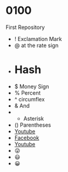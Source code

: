 # 0100
First Repository 
- ! Exclamation Mark 
- @ at the rate sign
- # Hash
- $ Money Sign
- % Percent 
- ^ circumflex 
- & And 
- * Asterisk
- () Parentheses 
- [Youtube](https://www.youtube.com/)
- [Facebook](https://www.facebook.com/)
- [Youtube](https://www.theweathernetwork.com/en)
- :stuck_out_tongue_winking_eye:
- :smiley:
- :grinning: 
